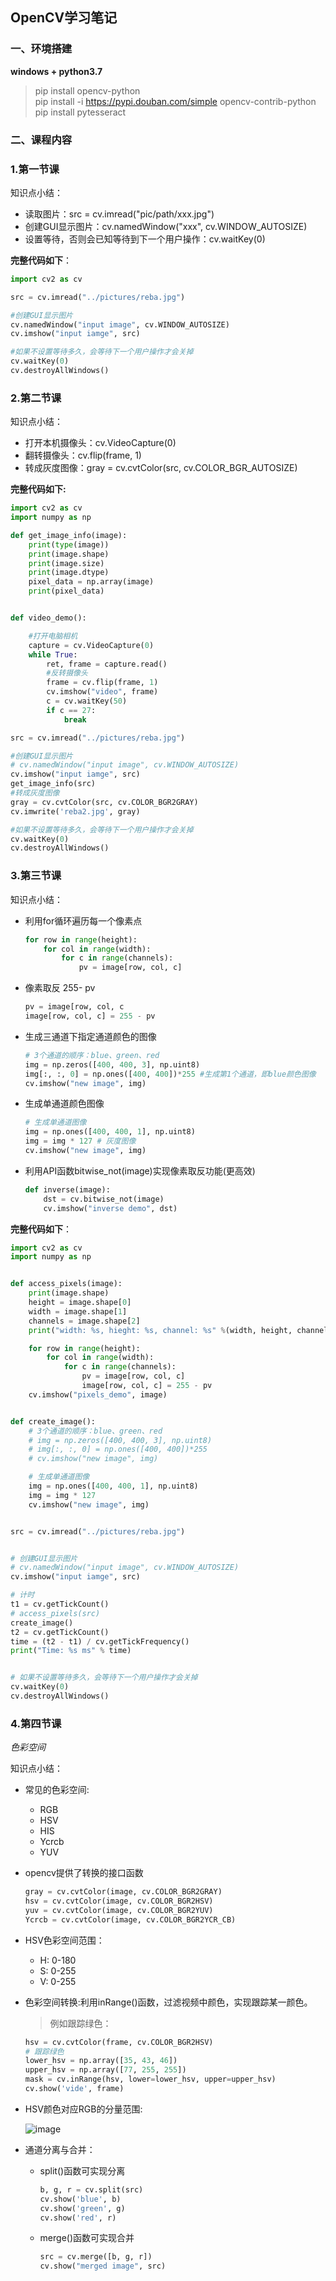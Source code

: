 ## OpenCV学习笔记

### 一、环境搭建

**windows + python3.7**

> pip install opencv-python  
> pip install -i https://pypi.douban.com/simple opencv-contrib-python    
>pip install pytesseract

### 二、课程内容

### 1.第一节课

知识点小结：

* 读取图片：src = cv.imread("pic/path/xxx.jpg")
* 创建GUI显示图片：cv.namedWindow("xxx", cv.WINDOW_AUTOSIZE)
* 设置等待，否则会已知等待到下一个用户操作：cv.waitKey(0)

**完整代码如下**：

```python
import cv2 as cv

src = cv.imread("../pictures/reba.jpg")

#创建GUI显示图片
cv.namedWindow("input image", cv.WINDOW_AUTOSIZE)
cv.imshow("input iamge", src)

#如果不设置等待多久，会等待下一个用户操作才会关掉
cv.waitKey(0)
cv.destroyAllWindows()
```

### 2.第二节课

 知识点小结：

* 打开本机摄像头：cv.VideoCapture(0)
* 翻转摄像头：cv.flip(frame, 1)
* 转成灰度图像：gray = cv.cvtColor(src, cv.COLOR_BGR_AUTOSIZE)

**完整代码如下:**

```python
import cv2 as cv
import numpy as np

def get_image_info(image):
    print(type(image))
    print(image.shape)
    print(image.size)
    print(image.dtype)
    pixel_data = np.array(image)
    print(pixel_data)


def video_demo():

    #打开电脑相机
    capture = cv.VideoCapture(0)
    while True:
        ret, frame = capture.read()
        #反转摄像头
        frame = cv.flip(frame, 1)
        cv.imshow("video", frame)
        c = cv.waitKey(50)
        if c == 27:
            break

src = cv.imread("../pictures/reba.jpg")

#创建GUI显示图片
# cv.namedWindow("input image", cv.WINDOW_AUTOSIZE)
cv.imshow("input iamge", src)
get_image_info(src)
#转成灰度图像
gray = cv.cvtColor(src, cv.COLOR_BGR2GRAY)
cv.imwrite('reba2.jpg', gray)

#如果不设置等待多久，会等待下一个用户操作才会关掉
cv.waitKey(0)
cv.destroyAllWindows()
```

### 3.第三节课

知识点小结：

* 利用for循环遍历每一个像素点

    ```python
    for row in range(height):
        for col in range(width):
            for c in range(channels):
                pv = image[row, col, c]
    ```
* 像素取反 255- pv
    ```python
    pv = image[row, col, c
    image[row, col, c] = 255 - pv
    ```

* 生成三通道下指定通道颜色的图像
    ```python
    # 3个通道的顺序：blue、green、red
    img = np.zeros([400, 400, 3], np.uint8)
    img[:, :, 0] = np.ones([400, 400])*255 #生成第1个通道，即blue颜色图像
    cv.imshow("new image", img)
    ```
* 生成单通道颜色图像
    ```python
    # 生成单通道图像
    img = np.ones([400, 400, 1], np.uint8)
    img = img * 127 # 灰度图像
    cv.imshow("new image", img)
    ```

* 利用API函数bitwise_not(image)实现像素取反功能(更高效)
    ```python
    def inverse(image):
        dst = cv.bitwise_not(image)
        cv.imshow("inverse demo", dst)
    ```

**完整代码如下**：

```python
import cv2 as cv
import numpy as np


def access_pixels(image):
    print(image.shape)
    height = image.shape[0]
    width = image.shape[1]
    channels = image.shape[2]
    print("width: %s, hieght: %s, channel: %s" %(width, height, channels))

    for row in range(height):
        for col in range(width):
            for c in range(channels):
                pv = image[row, col, c]
                image[row, col, c] = 255 - pv
    cv.imshow("pixels_demo", image)


def create_image():
    # 3个通道的顺序：blue、green、red
    # img = np.zeros([400, 400, 3], np.uint8)
    # img[:, :, 0] = np.ones([400, 400])*255
    # cv.imshow("new image", img)

    # 生成单通道图像
    img = np.ones([400, 400, 1], np.uint8)
    img = img * 127
    cv.imshow("new image", img)


src = cv.imread("../pictures/reba.jpg")


# 创建GUI显示图片
# cv.namedWindow("input image", cv.WINDOW_AUTOSIZE)
cv.imshow("input iamge", src)

# 计时
t1 = cv.getTickCount()
# access_pixels(src)
create_image()
t2 = cv.getTickCount()
time = (t2 - t1) / cv.getTickFrequency()
print("Time: %s ms" % time)


# 如果不设置等待多久，会等待下一个用户操作才会关掉
cv.waitKey(0)
cv.destroyAllWindows()
```

### 4.第四节课

*色彩空间*

知识点小结：

* 常见的色彩空间:
  * RGB
  * HSV
  * HIS
  * Ycrcb
  * YUV

* opencv提供了转换的接口函数
    ```python
    gray = cv.cvtColor(image, cv.COLOR_BGR2GRAY)
    hsv = cv.cvtColor(image, cv.COLOR_BGR2HSV)
    yuv = cv.cvtColor(image, cv.COLOR_BGR2YUV)
    Ycrcb = cv.cvtColor(image, cv.COLOR_BGR2YCR_CB)
    ````

* HSV色彩空间范围：
    * H: 0-180
    * S: 0-255
    * V: 0-255

* 色彩空间转换:利用inRange()函数，过滤视频中颜色，实现跟踪某一颜色。
    > 例如跟踪绿色：

    ```python
    hsv = cv.cvtColor(frame, cv.COLOR_BGR2HSV)
    # 跟踪绿色
    lower_hsv = np.array([35, 43, 46])
    upper_hsv = np.array([77, 255, 255])
    mask = cv.inRange(hsv, lower=lower_hsv, upper=upper_hsv)
    cv.show('vide', frame)
    ```
* HSV颜色对应RGB的分量范围:  

    ![image](HSV.png)

* 通道分离与合并：
    * split()函数可实现分离

        ```python
        b, g, r = cv.split(src)
        cv.show('blue', b)
        cv.show('green', g)
        cv.show('red', r)
        ```

    * merge()函数可实现合并
        ```python
        src = cv.merge([b, g, r])
        cv.show("merged image", src)
        ```